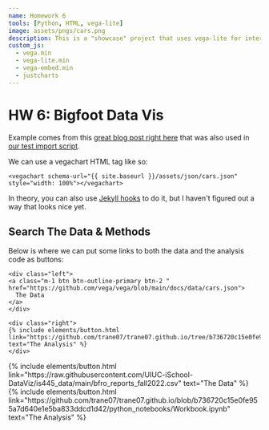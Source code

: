 ```yaml
---
name: Homework 6
tools: [Python, HTML, vega-lite]
image: assets/pngs/cars.png
description: This is a "showcase" project that uses vega-lite for interactive viz!
custom_js:
  - vega.min
  - vega-lite.min
  - vega-embed.min
  - justcharts
---
```



# HW 6: Bigfoot Data Vis 

Example comes from this [great blog post right here](https://blog.4dcu.be/programming/2021/05/03/Interactive-Visualizations.html) that was also used in [our test import script](https://github.com/UIUC-iSchool-DataViz/is445_bcubcg_fall2022/blob/main/week01/test_imports_week01.ipynb).

We can use a vegachart HTML tag like so:

```
<vegachart schema-url="{{ site.baseurl }}/assets/json/cars.json" style="width: 100%"></vegachart>
```

<vegachart schema-url="{{ site.baseurl }}/assets/json/bigfoot_precip.json" style="width: 100%"></vegachart>

In theory, you can also use [Jekyll hooks](https://jekyllrb.com/docs/plugins/hooks/) to do it, but I haven't figured out a way that looks nice yet.


## Search The Data & Methods

Below is where we can put some links to both the data and the analysis code as buttons:

```
<div class="left">
<a class="m-1 btn btn-outline-primary btn-2 " href="https://github.com/vega/vega/blob/main/docs/data/cars.json">
  The Data
</a>
</div>

<div class="right">
{% include elements/button.html link="https://github.com/trane07/trane07.github.io/tree/b736720c15e0fe955a7d640e1e5ba833ddcd1d42/python_notebooks" text="The Analysis" %}
</div>
```

<!-- these are written in a combo of html and liquid --> 

<div class="left">
{% include elements/button.html link="https://raw.githubusercontent.com/UIUC-iSchool-DataViz/is445_data/main/bfro_reports_fall2022.csv" text="The Data" %}
</div>

<div class="right">
{% include elements/button.html link="https://github.com/trane07/trane07.github.io/blob/b736720c15e0fe955a7d640e1e5ba833ddcd1d42/python_notebooks/Workbook.ipynb" text="The Analysis" %}
</div>
